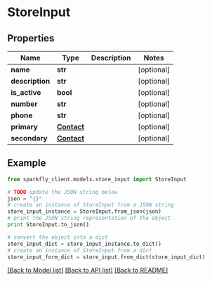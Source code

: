 # StoreInput


## Properties
Name | Type | Description | Notes
------------ | ------------- | ------------- | -------------
**name** | **str** |  | [optional] 
**description** | **str** |  | [optional] 
**is_active** | **bool** |  | [optional] 
**number** | **str** |  | [optional] 
**phone** | **str** |  | [optional] 
**primary** | [**Contact**](Contact.md) |  | [optional] 
**secondary** | [**Contact**](Contact.md) |  | [optional] 

## Example

```python
from sparkfly_client.models.store_input import StoreInput

# TODO update the JSON string below
json = "{}"
# create an instance of StoreInput from a JSON string
store_input_instance = StoreInput.from_json(json)
# print the JSON string representation of the object
print StoreInput.to_json()

# convert the object into a dict
store_input_dict = store_input_instance.to_dict()
# create an instance of StoreInput from a dict
store_input_form_dict = store_input.from_dict(store_input_dict)
```
[[Back to Model list]](../README.md#documentation-for-models) [[Back to API list]](../README.md#documentation-for-api-endpoints) [[Back to README]](../README.md)



